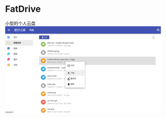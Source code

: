 # FatDrive
小型的个人云盘
![image](https://github.com/QWERTYisme/FatDrive/blob/master/static/img/demo.jpeg)
